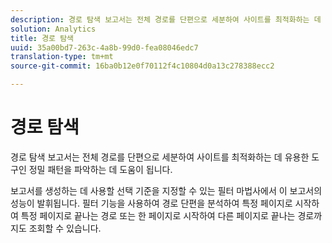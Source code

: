 ```yaml
---
description: 경로 탐색 보고서는 전체 경로를 단편으로 세분하여 사이트를 최적화하는 데 유용한 도구인 정밀 패턴을 파악하는 데 도움이 됩니다.
solution: Analytics
title: 경로 탐색
uuid: 35a00bd7-263c-4a8b-99d0-fea08046edc7
translation-type: tm+mt
source-git-commit: 16ba0b12e0f70112f4c10804d0a13c278388ecc2

---
```



# 경로 탐색

경로 탐색 보고서는 전체 경로를 단편으로 세분하여 사이트를 최적화하는 데 유용한 도구인 정밀 패턴을 파악하는 데 도움이 됩니다.

보고서를 생성하는 데 사용할 선택 기준을 지정할 수 있는 필터 마법사에서 이 보고서의 성능이 발휘됩니다. 필터 기능을 사용하여 경로 단편을 분석하여 특정 페이지로 시작하여 특정 페이지로 끝나는 경로 또는 한 페이지로 시작하여 다른 페이지로 끝나는 경로까지도 조회할 수 있습니다.
